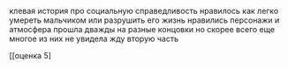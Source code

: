 клевая история про социальную справедливость
нравилось как легко умереть мальчиком или разрушить его жизнь нравились персонажи и атмосфера 
прошла дважды на разные концовки но скорее всего еще многое из них не увидела
жду вторую часть

[[оценка 5]